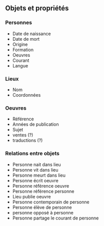 ## Objets et propriétés

### Personnes

- Date de naissance
- Date de mort
- Origine
- Formation
- Oeuvres
- Courant
- Langue

### Lieux

- Nom
- Coordonnées

### Oeuvres

- Référence
- Années de publication
- Sujet
- ventes (?)
- traductions (?)

### Relations entre objets

- Personne nait dans lieu
- Personne vit dans lieu
- Personne meurt dans lieu
- Personne écrit oeuvre
- Personne référence oeuvre
- Personne référence personne
- Lieu publie oeuvre
- Personne contemporain de personne
- Personne élève de personne
- personne opposé à personne
- Personne partage le courant de personne